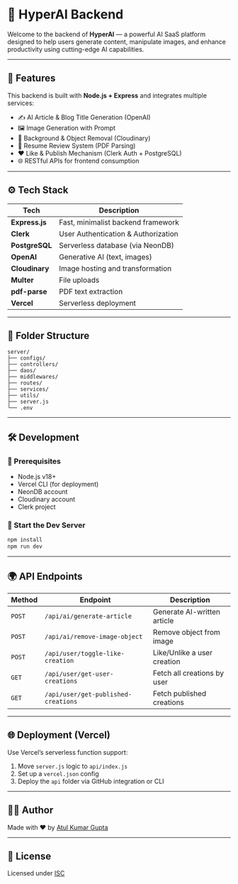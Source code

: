 # 🚀 HyperAI Backend

Welcome to the backend of **HyperAI** — a powerful AI SaaS platform designed to help users generate content, manipulate images, and enhance productivity using cutting-edge AI capabilities.

---

## 🧠 Features

This backend is built with **Node.js + Express** and integrates multiple services:

- ✍️ AI Article & Blog Title Generation (OpenAI)
- 🖼️ Image Generation with Prompt
- 🧼 Background & Object Removal (Cloudinary)
- 📄 Resume Review System (PDF Parsing)
- ❤️ Like & Publish Mechanism (Clerk Auth + PostgreSQL)
- 🌐 RESTful APIs for frontend consumption

---

## ⚙️ Tech Stack

| Tech           | Description                         |
| -------------- | ----------------------------------- |
| **Express.js** | Fast, minimalist backend framework  |
| **Clerk**      | User Authentication & Authorization |
| **PostgreSQL** | Serverless database (via NeonDB)    |
| **OpenAI**     | Generative AI (text, images)        |
| **Cloudinary** | Image hosting and transformation    |
| **Multer**     | File uploads                        |
| **pdf-parse**  | PDF text extraction                 |
| **Vercel**     | Serverless deployment               |

---

## 📁 Folder Structure

```
server/
├── configs/
├── controllers/
├── daos/
├── middlewares/
├── routes/
├── services/
├── utils/
├── server.js
└── .env
```

---

## 🛠️ Development

### 🧩 Prerequisites

- Node.js v18+
- Vercel CLI (for deployment)
- NeonDB account
- Cloudinary account
- Clerk project

### 🚀 Start the Dev Server

```bash
npm install
npm run dev
```

---

## 🌍 API Endpoints

| Method | Endpoint                            | Description                 |
| ------ | ----------------------------------- | --------------------------- |
| `POST` | `/api/ai/generate-article`          | Generate AI-written article |
| `POST` | `/api/ai/remove-image-object`       | Remove object from image    |
| `POST` | `/api/user/toggle-like-creation`    | Like/Unlike a user creation |
| `GET`  | `/api/user/get-user-creations`      | Fetch all creations by user |
| `GET`  | `/api/user/get-published-creations` | Fetch published creations   |

---

## 🌐 Deployment (Vercel)

Use Vercel’s serverless function support:

1. Move `server.js` logic to `api/index.js`
2. Set up a `vercel.json` config
3. Deploy the `api` folder via GitHub integration or CLI

---

## 👨‍💻 Author

Made with ❤️ by [Atul Kumar Gupta](https://github.com/theatulgupta)

---

## 📜 License

Licensed under [ISC](LICENSE)
